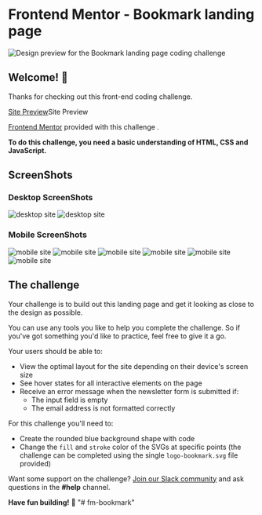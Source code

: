 # Frontend Mentor - Bookmark landing page

![Design preview for the Bookmark landing page coding challenge](./design/desktop-preview.jpg)

## Welcome! 👋

Thanks for checking out this front-end coding challenge.

[Site Preview](blah)Site Preview

[Frontend Mentor](https://www.frontendmentor.io) provided with this challenge .

**To do this challenge, you need a basic understanding of HTML, CSS and JavaScript.**

## ScreenShots

### Desktop ScreenShots

![desktop site ](./screenshots/Desktop_s1.png)
![desktop site ](./screenshots/Desktop_s2.png)

### Mobile ScreenShots

![mobile site ](./screenshots/Mobile_s1.png)
![mobile site ](./screenshots/Mobile_s2.png)
![mobile site ](./screenshots/Mobile_s4.png)
![mobile site ](./screenshots/Mobile_s5.png)
![mobile site ](./screenshots/Mobile_s6.png)
![mobile site ](./screenshots/Mobile_s7.png)

## The challenge

Your challenge is to build out this landing page and get it looking as close to the design as possible.

You can use any tools you like to help you complete the challenge. So if you've got something you'd like to practice, feel free to give it a go.

Your users should be able to:

- View the optimal layout for the site depending on their device's screen size
- See hover states for all interactive elements on the page
- Receive an error message when the newsletter form is submitted if:
  - The input field is empty
  - The email address is not formatted correctly

For this challenge you'll need to:

- Create the rounded blue background shape with code
- Change the `fill` and `stroke` color of the SVGs at specific points (the challenge can be completed using the single `logo-bookmark.svg` file provided)

Want some support on the challenge? [Join our Slack community](https://www.frontendmentor.io/slack) and ask questions in the **#help** channel.

**Have fun building!** 🚀
"# fm-bookmark" 
